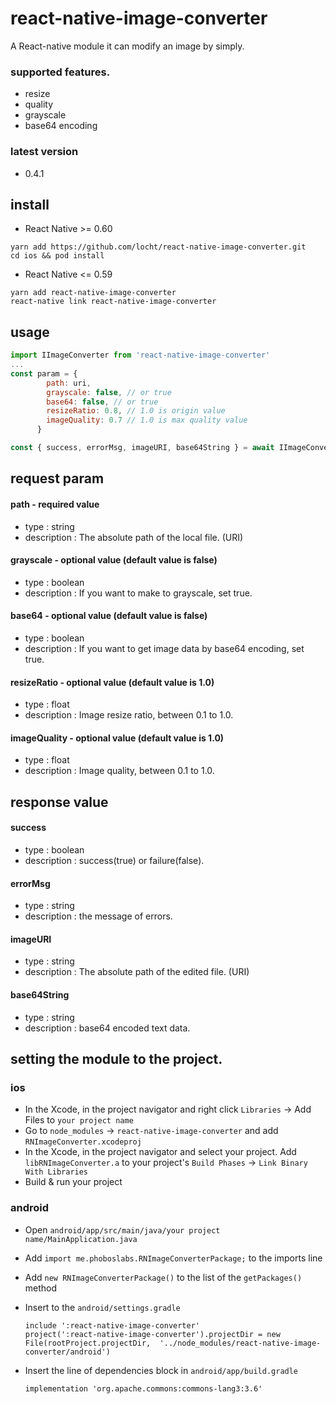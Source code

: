 # react-native-image-converter

A React-native module it can modify an image by simply.

### supported features.

-   resize
-   quality
-   grayscale
-   base64 encoding

### latest version

-   0.4.1

## install

-   React Native >= 0.60

```
yarn add https://github.com/locht/react-native-image-converter.git
cd ios && pod install
```

-   React Native <= 0.59

```
yarn add react-native-image-converter
react-native link react-native-image-converter
```

## usage

```javascript
import IImageConverter from 'react-native-image-converter'
...
const param = {
        path: uri,
        grayscale: false, // or true
        base64: false, // or true
        resizeRatio: 0.8, // 1.0 is origin value
        imageQuality: 0.7 // 1.0 is max quality value
      }

const { success, errorMsg, imageURI, base64String } = await IImageConverter.convert(param)
```

## request param

#### path - required value

-   type : string
-   description : The absolute path of the local file. (URI)

#### grayscale - optional value (default value is false)

-   type : boolean
-   description : If you want to make to grayscale, set true.

#### base64 - optional value (default value is false)

-   type : boolean
-   description : If you want to get image data by base64 encoding, set true.

#### resizeRatio - optional value (default value is 1.0)

-   type : float
-   description : Image resize ratio, between 0.1 to 1.0.

#### imageQuality - optional value (default value is 1.0)

-   type : float
-   description : Image quality, between 0.1 to 1.0.

## response value

#### success

-   type : boolean
-   description : success(true) or failure(false).

#### errorMsg

-   type : string
-   description : the message of errors.

#### imageURI

-   type : string
-   description : The absolute path of the edited file. (URI)

#### base64String

-   type : string
-   description : base64 encoded text data.

## setting the module to the project.

### ios

-   In the Xcode, in the project navigator and right click `Libraries` -> Add Files to `your project name`
-   Go to `node_modules` -> `react-native-image-converter` and add `RNImageConverter.xcodeproj`
-   In the Xcode, in the project navigator and select your project. Add `libRNImageConverter.a` to your project's `Build Phases` -> `Link Binary With Libraries`
-   Build & run your project

### android

-   Open `android/app/src/main/java/your project name/MainApplication.java`
-   Add `import me.phoboslabs.RNImageConverterPackage;` to the imports line
-   Add `new RNImageConverterPackage()` to the list of the `getPackages()` method

-   Insert to the `android/settings.gradle`

    ```
    include ':react-native-image-converter'
    project(':react-native-image-converter').projectDir = new File(rootProject.projectDir, 	'../node_modules/react-native-image-converter/android')
    ```

-   Insert the line of dependencies block in `android/app/build.gradle`

    ```
    implementation 'org.apache.commons:commons-lang3:3.6'
    ```